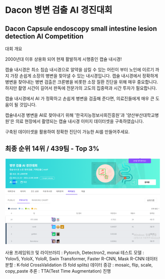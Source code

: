 # Dacon 병변 검출 AI 경진대회
## Dacon Capsule endoscopy small intestine lesion detection AI Competition

대회 개요

2000년대 이후 상용화 되어 현재 활발하게 시행중인 캡슐 내시경!

캡슐 내시경은 최소 침습 내시경으로 알약을 삼킬 수 있는 어린이 부터 노인에 이르기 까지 가장 손쉽게 소장의 병변을 찾아낼 수 있는 내시경입니다. 캡슐 내시경에서 정확하게 병변을 찾아내는 병변 검출은 크론병을 비롯한 소장 질환 진단을 위해 매우 중요합니다.하지만 촬영 시간이 길어서 판독에 전문가의 고도의 집중력과 시간 투자가 필요합니다. 

캡슐 내시경에서 AI 가 정확하고 손쉽게 병변을 검출해 준다면, 의료진들에게 매우 큰 도움이 될 것입니다.

캡슐내시경 병변을 AI로 찾아내기 위해 '한국지능정보사회진흥원'과 '양산부산대학교병원'은 의료 현장에서 촬영되는 캡슐 내시경 이미지 데이터셋을 구축하였습니다.

구축된 데이터셋을 활용하여 정확한 진단이 가능한 AI를 만들어주세요.

## 최종 순위 14위 / 439팀 - Top 3%
![](finish.png)

사용 프레임워크 및 라이브러리 : Pytorch, Detectron2, monai
테스트 모델 : Yolov5, YoloX, YoloR, Swin Transformer, Faster R-CNN, Mask R-CNN
데이터 분할 : K-fold CrossValidation (5 fold splits)
데이터 증강 : mosaic, flip, scale, copy_paste
추론 : TTA(Test Time Augmentation) 진행
